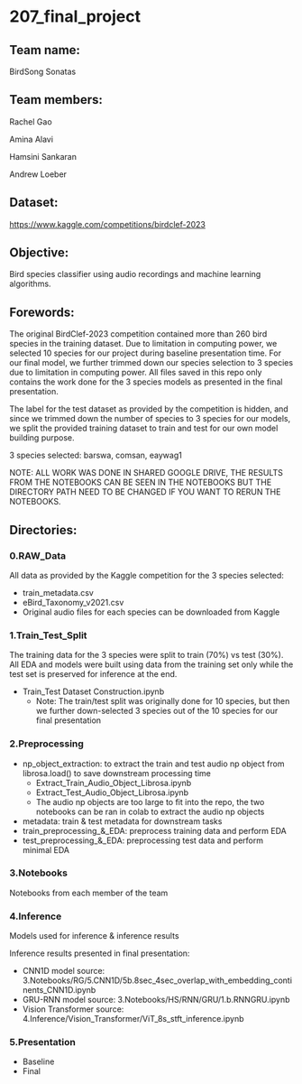 # 207_final_project

## Team name:
BirdSong Sonatas

## Team members:
Rachel Gao

Amina Alavi

Hamsini Sankaran

Andrew Loeber

## Dataset:
https://www.kaggle.com/competitions/birdclef-2023

## Objective:
Bird species classifier using audio recordings and machine learning algorithms.

## Forewords:
The original BirdClef-2023 competition contained more than 260 bird species in the training dataset. Due to limitation in computing power, we selected 10 species for our project during baseline presentation time. For our final model, we further trimmed down our species selection to 3 species due to limitation in computing power. All files saved in this repo only contains the work done for the 3 species models as presented in the final presentation.

The label for the test dataset as provided by the competition is hidden, and since we trimmed down the number of species to 3 species for our models, we split the provided training dataset to train and test for our own model building purpose.

3 species selected: barswa, comsan, eaywag1

NOTE: ALL WORK WAS DONE IN SHARED GOOGLE DRIVE, THE RESULTS FROM THE NOTEBOOKS CAN BE SEEN IN THE NOTEBOOKS BUT THE DIRECTORY PATH NEED TO BE CHANGED IF YOU WANT TO RERUN THE NOTEBOOKS.

## Directories:

### 0.RAW_Data
All data as provided by the Kaggle competition for the 3 species selected:
- train_metadata.csv
- eBird_Taxonomy_v2021.csv
- Original audio files for each species can be downloaded from Kaggle
 
### 1.Train_Test_Split
The training data for the 3 species were split to train (70%) vs test (30%). All EDA and models were built using data from the training set only while the test set is preserved for inference at the end.
- Train_Test Dataset Construction.ipynb
  - Note: The train/test split was originally done for 10 species, but then we further down-selected 3 species out of the 10 species for our final presentation

### 2.Preprocessing
- np_object_extraction: to extract the train and test audio np object from librosa.load() to save downstream processing time
  - Extract_Train_Audio_Object_Librosa.ipynb
  - Extract_Test_Audio_Object_Librosa.ipynb
  - The audio np objects are too large to fit into the repo, the two notebooks can be ran in colab to extract the audio np objects
- metadata: train & test metadata for downstream tasks
- train_preprocessing_&_EDA: preprocess training data and perform EDA
- test_preprocessing_&_EDA: preprocessing test data and perform minimal EDA

### 3.Notebooks
Notebooks from each member of the team

### 4.Inference
Models used for inference & inference results

Inference results presented in final presentation:
- CNN1D model source: 3.Notebooks/RG/5.CNN1D/5b.8sec_4sec_overlap_with_embedding_continents_CNN1D.ipynb
- GRU-RNN model source: 3.Notebooks/HS/RNN/GRU/1.b.RNNGRU.ipynb
- Vision Transformer source: 4.Inference/Vision_Transformer/ViT_8s_stft_inference.ipynb

### 5.Presentation
- Baseline
- Final
